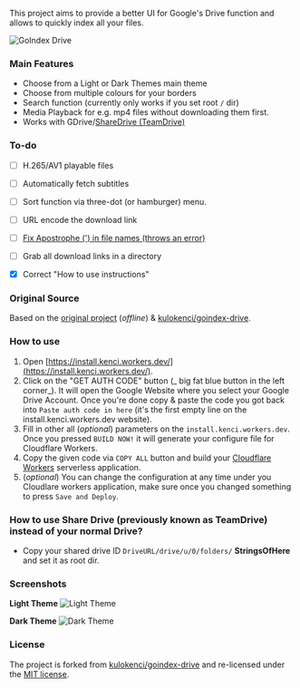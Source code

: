 This project aims to provide a better UI for Google's Drive function and allows to quickly index all your files.

![GoIndex Drive](https://github.com/CHEF-KOCH/goindex-drive/blob/master/Logo/go-drive-logo.png?raw=true)


### Main Features
* Choose from a Light or Dark Themes main theme
* Choose from multiple colours for your borders
* Search function (currently only works if you set root `/` dir)
* Media Playback for e.g. mp4 files without downloading them first.
* Works with GDrive/[ShareDrive (TeamDrive)](https://github.com/kulokenci/goindex-drive/issues/19)


### To-do
- [ ] H.265/AV1 playable files
- [ ] Automatically fetch subtitles
- [ ] Sort function via three-dot (or hamburger) menu.
- [ ] URL encode the download link
- [ ] [Fix Apostrophe (') in file names (throws an error)](https://github.com/kulokenci/goindex-drive/issues/17)
- [ ] Grab all download links in a directory
- [x] Correct "How to use instructions"


### Original Source
Based on the [original project](https://github.com/donwa/goindex) (_offline_) & [kulokenci/goindex-drive](https://github.com/kulokenci/goindex-drive).


### How to use
1. Open [https://install.kenci.workers.dev/](https://install.kenci.workers.dev/).
2. Click on the "GET AUTH CODE" button (_ big fat blue button in the left corner_). It will open the Google Website where you select your Google Drive Account. Once you're done copy & paste the code you got back into `Paste auth code in here` (it's the first empty line on the install.kenci.workers.dev website).
3. Fill in other all (_optional_) parameters on the `install.kenci.workers.dev`. Once you pressed `BUILD NOW!` it will generate your configure file for Cloudflare Workers.
4. Copy the given code via `COPY ALL` button and build your [Cloudflare Workers](https://workers.cloudflare.com) serverless application.
5. (_optional_) You can change the configuration at any time under you Cloudlare workers application, make sure once you changed something to press `Save and Deploy`.


### How to use Share Drive (previously known as TeamDrive) instead of your normal Drive?
* Copy your shared drive ID `DriveURL/drive/u/0/folders/` **StringsOfHere** and set it as root dir.


### Screenshots
**Light Theme**
![Light Theme](https://raw.githubusercontent.com/kulokenci/goindex-drive/master/screenshot/material-light.png)

**Dark Theme**
![Dark Theme](https://raw.githubusercontent.com/kulokenci/goindex-drive/master/screenshot/material-dark.png)


### License
The project is forked from [kulokenci/goindex-drive](https://github.com/kulokenci/goindex-drive) and re-licensed under the [MIT license](https://github.com/CHEF-KOCH/goindex-drive/blob/master/LICENSE).
